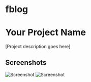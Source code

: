 
# fblog

# Your Project Name

[Project description goes here]

## Screenshots
![Screenshot](https://i.ibb.co/GRxNWZW/your-screenshot.png)
![Screenshot](https://ibb.co/CHQCJtS)

